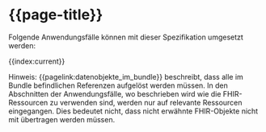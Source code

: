 # {{page-title}}

Folgende Anwendungsfälle können mit dieser Spezifikation umgesetzt werden:

{{index:current}}

Hinweis: {{pagelink:datenobjekte_im_bundle}} beschreibt, dass alle im Bundle befindlichen Referenzen aufgelöst werden müssen. In den Abschnitten der Anwendungsfälle, wo beschrieben wird wie die FHIR-Ressourcen zu verwenden sind, werden nur auf relevante Ressourcen eingegangen. Dies bedeutet nicht, dass nicht erwähnte FHIR-Objekte nicht mit übertragen werden müssen.
